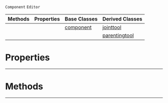  `Component` `Editor`



|Methods|Properties|Base Classes|Derived Classes|
|---|---|---|---|
| | |[component](https://github.com/zeroengineteam/ZeroDocs/blob/master/code_reference/class_reference/component.markdown)|[jointtool](https://github.com/zeroengineteam/ZeroDocs/blob/master/code_reference/class_reference/jointtool.markdown)|
| | | |[parentingtool](https://github.com/zeroengineteam/ZeroDocs/blob/master/code_reference/class_reference/parentingtool.markdown)|


 #  Properties


---  
 #  Methods


---  
 

 